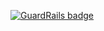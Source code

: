 
[![GuardRails badge](https://badges.production.guardrails.io/shtakai/cd_ruby_oop_bankaccount.svg)](https://www.guardrails.io)
